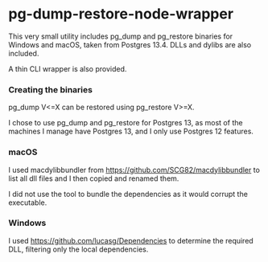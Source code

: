 # pg-dump-restore-node-wrapper

This very small utility includes pg_dump and pg_restore binaries for Windows and macOS, taken from Postgres 13.4. DLLs and dylibs are also included.

A thin CLI wrapper is also provided.



### Creating the binaries

pg_dump V<=X can be restored using pg_restore V>=X.

I chose to use pg_dump and pg_restore for Postgres 13, as most of the machines I manage have Postgres 13, and I only use Postgres 12 features.

### macOS

I used macdylibbundler from https://github.com/SCG82/macdylibbundler to list all dll files and I then copied and renamed them.

I did not use the tool to bundle the dependencies as it would corrupt the executable.

### Windows

I used https://github.com/lucasg/Dependencies to determine the required DLL, filtering only the local dependencies.
